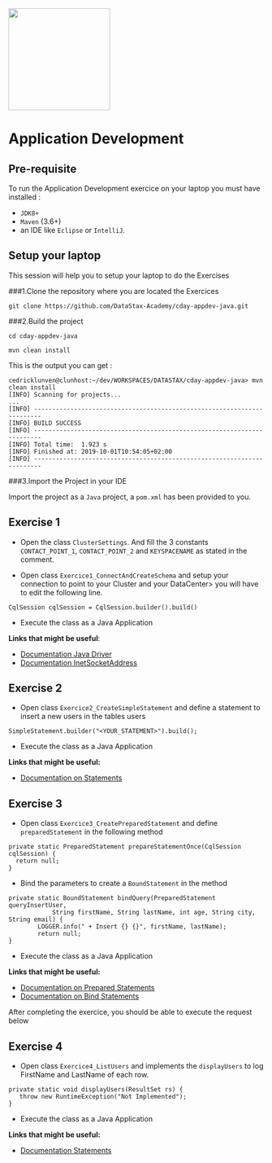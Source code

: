 <img src="https://s3.amazonaws.com/datastaxtraining/solution-days/cassandra-intro/DevDayBanner.png" height=200 />

# Application Development

## Pre-requisite

To run the Application Development exercice on your laptop you must have installed : 
- `JDK8+`
- `Maven` (3.6+) 
- an IDE like `Eclipse` or `IntelliJ`.


## Setup your laptop

This session will help you to setup your laptop to do the Exercises

###1.Clone the repository where you are located the Exercices

```
git clone https://github.com/DataStax-Academy/cday-appdev-java.git
```

###2.Build the project

```
cd cday-appdev-java

mvn clean install
```


This is the output you can get : 
```
cedricklunven@clunhost:~/dev/WORKSPACES/DATASTAX/cday-appdev-java> mvn clean install
[INFO] Scanning for projects...
...
[INFO] ------------------------------------------------------------------------
[INFO] BUILD SUCCESS
[INFO] ------------------------------------------------------------------------
[INFO] Total time:  1.923 s
[INFO] Finished at: 2019-10-01T10:54:05+02:00
[INFO] ------------------------------------------------------------------------
```


###3.Import the Project in your IDE

Import the project as a `Java` project, a `pom.xml` has been provided to you.


## Exercise 1

* Open the class `ClusterSettings`. And fill the 3 constants `CONTACT_POINT_1`, `CONTACT_POINT_2` and `KEYSPACENAME` as stated in the comment. 

* Open class `Exercice1_ConnectAndCreateSchema` and setup your connection to point to your Cluster and your DataCenter> you will have to edit the following line.

```
CqlSession cqlSession = CqlSession.builder().build()
```

* Execute the class as a Java Application


**Links that might be useful**:
- [Documentation Java Driver](https://docs.datastax.com/en/developer/java-driver/latest/manual/core)
- [Documentation InetSocketAddress](https://docs.oracle.com/en/java/javase/12/docs/api/java.base/java/net/InetSocketAddress.html)

## Exercise 2

* Open class `Exercice2_CreateSimpleStatement` and define a statement to insert a new users in the tables users

```
SimpleStatement.builder("<YOUR_STATEMENT>").build();
```

* Execute the class as a Java Application


**Links that might be useful:**
 * [Documentation on Statements](https://docs.datastax.com/en/developer/java-driver/latest/manual/core/statements/simple/)



## Exercise 3

* Open class `Exercice3_CreatePreparedStatement` and define `preparedStatement` in the following method

```
private static PreparedStatement prepareStatementOnce(CqlSession cqlSession) {
  return null;
}
```

* Bind the parameters to create a `BoundStatement` in the method 

```
private static BoundStatement bindQuery(PreparedStatement queryInsertUser, 
            String firstName, String lastName, int age, String city, String email) {
        LOGGER.info(" + Insert {} {}", firstName, lastName);
        return null;
}
```

* Execute the class as a Java Application

**Links that might be useful:**
 * [Documentation on Prepared Statements](https://docs.datastax.com/en/developer/java-driver/4.2/manual/core/statements/prepared/#preparing)
 * [Documentation on Bind Statements](https://docs.datastax.com/en/developer/java-driver/4.2/manual/core/statements/prepared/#parameters-and-binding)

After completing the exercice, you should be able to execute the request below

## Exercise 4

* Open class `Exercice4_ListUsers` and implements the `displayUsers` to log FirstName and LastName of each row.

```
private static void displayUsers(ResultSet rs) {
   throw new RuntimeException("Not Implemented");
}
```

* Execute the class as a Java Application

**Links that might be useful:**
 * [Documentation Statements](https://docs.datastax.com/en/developer/java-driver/4.2/manual/core/#running-queries)







